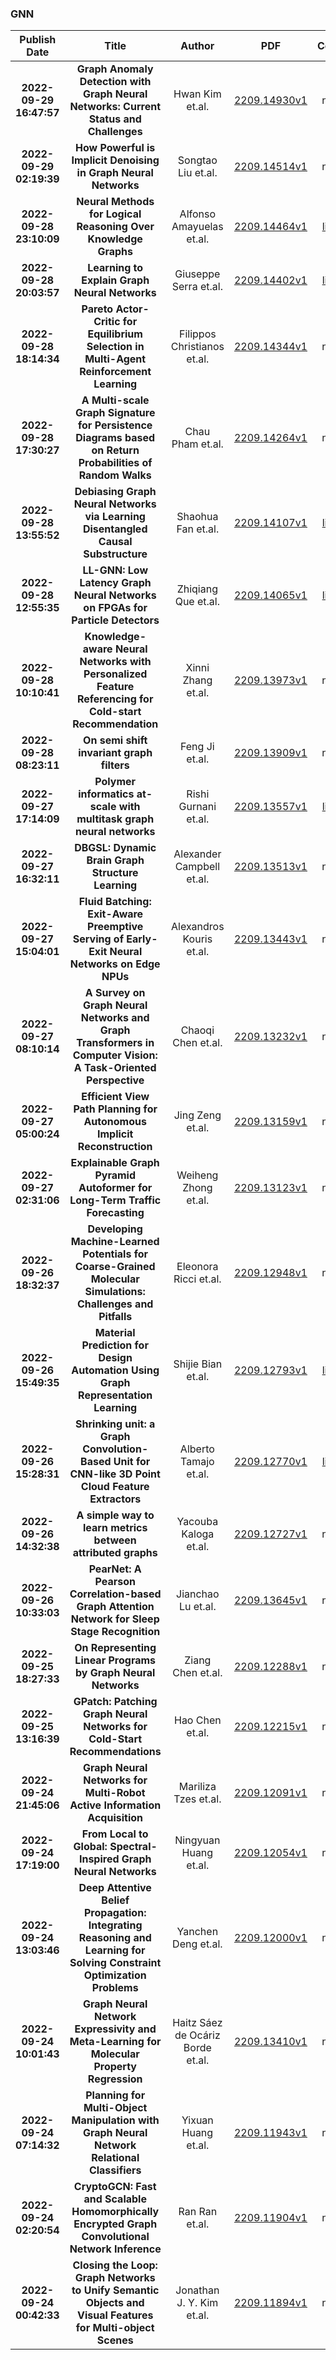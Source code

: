 
### GNN
|Publish Date|Title|Author|PDF|Code|
| :---: | :---: | :---: | :---: | :---: |
|**2022-09-29 16:47:57**|**Graph Anomaly Detection with Graph Neural Networks: Current Status and   Challenges**|Hwan Kim et.al.|[2209.14930v1](http://arxiv.org/abs/2209.14930v1)|null|
|**2022-09-29 02:19:39**|**How Powerful is Implicit Denoising in Graph Neural Networks**|Songtao Liu et.al.|[2209.14514v1](http://arxiv.org/abs/2209.14514v1)|null|
|**2022-09-28 23:10:09**|**Neural Methods for Logical Reasoning Over Knowledge Graphs**|Alfonso Amayuelas et.al.|[2209.14464v1](http://arxiv.org/abs/2209.14464v1)|[link](https://github.com/amayuelas/NNKGReasoning)|
|**2022-09-28 20:03:57**|**Learning to Explain Graph Neural Networks**|Giuseppe Serra et.al.|[2209.14402v1](http://arxiv.org/abs/2209.14402v1)|[link](https://github.com/giuseppeserra93/l2xgnn)|
|**2022-09-28 18:14:34**|**Pareto Actor-Critic for Equilibrium Selection in Multi-Agent   Reinforcement Learning**|Filippos Christianos et.al.|[2209.14344v1](http://arxiv.org/abs/2209.14344v1)|null|
|**2022-09-28 17:30:27**|**A Multi-scale Graph Signature for Persistence Diagrams based on Return   Probabilities of Random Walks**|Chau Pham et.al.|[2209.14264v1](http://arxiv.org/abs/2209.14264v1)|null|
|**2022-09-28 13:55:52**|**Debiasing Graph Neural Networks via Learning Disentangled Causal   Substructure**|Shaohua Fan et.al.|[2209.14107v1](http://arxiv.org/abs/2209.14107v1)|[link](https://github.com/googlebaba/disc)|
|**2022-09-28 12:55:35**|**LL-GNN: Low Latency Graph Neural Networks on FPGAs for Particle   Detectors**|Zhiqiang Que et.al.|[2209.14065v1](http://arxiv.org/abs/2209.14065v1)|[link](https://github.com/walkieq/gnn-jedinet-fpga)|
|**2022-09-28 10:10:41**|**Knowledge-aware Neural Networks with Personalized Feature Referencing   for Cold-start Recommendation**|Xinni Zhang et.al.|[2209.13973v1](http://arxiv.org/abs/2209.13973v1)|null|
|**2022-09-28 08:23:11**|**On semi shift invariant graph filters**|Feng Ji et.al.|[2209.13909v1](http://arxiv.org/abs/2209.13909v1)|null|
|**2022-09-27 17:14:09**|**Polymer informatics at-scale with multitask graph neural networks**|Rishi Gurnani et.al.|[2209.13557v1](http://arxiv.org/abs/2209.13557v1)|[link](https://github.com/ramprasad-group/polygnn)|
|**2022-09-27 16:32:11**|**DBGSL: Dynamic Brain Graph Structure Learning**|Alexander Campbell et.al.|[2209.13513v1](http://arxiv.org/abs/2209.13513v1)|null|
|**2022-09-27 15:04:01**|**Fluid Batching: Exit-Aware Preemptive Serving of Early-Exit Neural   Networks on Edge NPUs**|Alexandros Kouris et.al.|[2209.13443v1](http://arxiv.org/abs/2209.13443v1)|null|
|**2022-09-27 08:10:14**|**A Survey on Graph Neural Networks and Graph Transformers in Computer   Vision: A Task-Oriented Perspective**|Chaoqi Chen et.al.|[2209.13232v1](http://arxiv.org/abs/2209.13232v1)|null|
|**2022-09-27 05:00:24**|**Efficient View Path Planning for Autonomous Implicit Reconstruction**|Jing Zeng et.al.|[2209.13159v1](http://arxiv.org/abs/2209.13159v1)|null|
|**2022-09-27 02:31:06**|**Explainable Graph Pyramid Autoformer for Long-Term Traffic Forecasting**|Weiheng Zhong et.al.|[2209.13123v1](http://arxiv.org/abs/2209.13123v1)|null|
|**2022-09-26 18:32:37**|**Developing Machine-Learned Potentials for Coarse-Grained Molecular   Simulations: Challenges and Pitfalls**|Eleonora Ricci et.al.|[2209.12948v1](http://arxiv.org/abs/2209.12948v1)|null|
|**2022-09-26 15:49:35**|**Material Prediction for Design Automation Using Graph Representation   Learning**|Shijie Bian et.al.|[2209.12793v1](http://arxiv.org/abs/2209.12793v1)|[link](https://github.com/danielegrandi-adsk/material-gnn)|
|**2022-09-26 15:28:31**|**Shrinking unit: a Graph Convolution-Based Unit for CNN-like 3D Point   Cloud Feature Extractors**|Alberto Tamajo et.al.|[2209.12770v1](http://arxiv.org/abs/2209.12770v1)|[link](https://github.com/albertotamajo/shrinking-unit)|
|**2022-09-26 14:32:38**|**A simple way to learn metrics between attributed graphs**|Yacouba Kaloga et.al.|[2209.12727v1](http://arxiv.org/abs/2209.12727v1)|null|
|**2022-09-26 10:33:03**|**PearNet: A Pearson Correlation-based Graph Attention Network for Sleep   Stage Recognition**|Jianchao Lu et.al.|[2209.13645v1](http://arxiv.org/abs/2209.13645v1)|null|
|**2022-09-25 18:27:33**|**On Representing Linear Programs by Graph Neural Networks**|Ziang Chen et.al.|[2209.12288v1](http://arxiv.org/abs/2209.12288v1)|null|
|**2022-09-25 13:16:39**|**GPatch: Patching Graph Neural Networks for Cold-Start Recommendations**|Hao Chen et.al.|[2209.12215v1](http://arxiv.org/abs/2209.12215v1)|null|
|**2022-09-24 21:45:06**|**Graph Neural Networks for Multi-Robot Active Information Acquisition**|Mariliza Tzes et.al.|[2209.12091v1](http://arxiv.org/abs/2209.12091v1)|null|
|**2022-09-24 17:19:00**|**From Local to Global: Spectral-Inspired Graph Neural Networks**|Ningyuan Huang et.al.|[2209.12054v1](http://arxiv.org/abs/2209.12054v1)|null|
|**2022-09-24 13:03:46**|**Deep Attentive Belief Propagation: Integrating Reasoning and Learning   for Solving Constraint Optimization Problems**|Yanchen Deng et.al.|[2209.12000v1](http://arxiv.org/abs/2209.12000v1)|null|
|**2022-09-24 10:01:43**|**Graph Neural Network Expressivity and Meta-Learning for Molecular   Property Regression**|Haitz Sáez de Ocáriz Borde et.al.|[2209.13410v1](http://arxiv.org/abs/2209.13410v1)|null|
|**2022-09-24 07:14:32**|**Planning for Multi-Object Manipulation with Graph Neural Network   Relational Classifiers**|Yixuan Huang et.al.|[2209.11943v1](http://arxiv.org/abs/2209.11943v1)|null|
|**2022-09-24 02:20:54**|**CryptoGCN: Fast and Scalable Homomorphically Encrypted Graph   Convolutional Network Inference**|Ran Ran et.al.|[2209.11904v1](http://arxiv.org/abs/2209.11904v1)|null|
|**2022-09-24 00:42:33**|**Closing the Loop: Graph Networks to Unify Semantic Objects and Visual   Features for Multi-object Scenes**|Jonathan J. Y. Kim et.al.|[2209.11894v1](http://arxiv.org/abs/2209.11894v1)|null|
